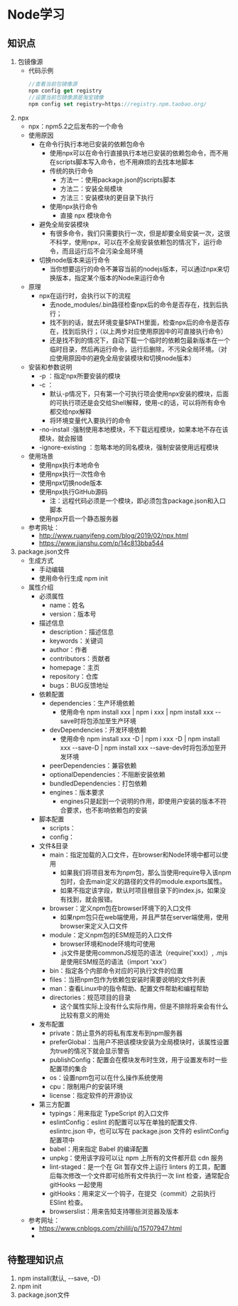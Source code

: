 # Node学习
## 知识点
1. 包镜像源
    * 代码示例
        ```javascript
        //查看当前包镜像源
        npm config get registry
        //设置当前包镜像源是淘宝镜像
        npm config set registry=https://registry.npm.taobao.org/
        ```  
2. npx
    * npx：npm5.2之后发布的一个命令
    * 使用原因
        * 在命令行执行本地已安装的依赖包命令
            * 使用npx可以在命令行直接执行本地已安装的依赖包命令，而不用在scripts脚本写入命令，也不用麻烦的去找本地脚本
            * 传统的执行命令
                * 方法一：使用package.json的scripts脚本
                * 方法二：安装全局模块
                * 方法三：安装模块的更目录下执行
            * 使用npx执行命令
                * 直接 npx 模块命令
        * 避免全局安装模块
            * 有很多命令，我们只需要执行一次，但是却要全局安装一次，这很不科学，使用npx，可以在不全局安装依赖包的情况下，运行命令，而且运行后不会污染全局环境
        * 切换node版本来运行命令
            * 当你想要运行的命令不兼容当前的nodejs版本，可以通过npx来切换版本，指定某个版本的Node来运行命令
    * 原理
        * npx在运行时，会执行以下的流程
            * 去node_modules/.bin路径检查npx后的命令是否存在，找到后执行；
            * 找不到的话，就去环境变量$PATH里面，检查npx后的命令是否存在，找到后执行；（以上两步对应使用原因中的可直接执行命令）
            * 还是找不到的情况下，自动下载一个临时的依赖包最新版本在一个临时目录，然后再运行命令，运行后删除，不污染全局环境。（对应使用原因中的避免全局安装模块和切换node版本）
    * 安装和参数说明
        * -p ：指定npx所要安装的模块
        * -c ：
            * 默认-p情况下，只有第一个可执行项会使用npx安装的模块，后面的可执行项还是会交给Shell解释，使用-c的话，可以将所有命令都交给npx解释
            * 将环境变量代入要执行的命令
        * -no-install :强制使用本地模块，不下载远程模块，如果本地不存在该模块，就会报错
        * -ignore-existing ：忽略本地的同名模块，强制安装使用远程模块
    * 使用场景
        * 使用npx执行本地命令
        * 使用npx执行一次性命令
        * 使用npx切换node版本
        * 使用npx执行GitHub源码
            * 注：远程代码必须是一个模块，即必须包含package.json和入口脚本
        * 使用npx开启一个静态服务器
    * 参考网址：
        * http://www.ruanyifeng.com/blog/2019/02/npx.html
        * https://www.jianshu.com/p/14c813bba544
3. package.json文件
    * 生成方式
        * 手动编辑
        * 使用命令行生成 npm init
    * 属性介绍
        * 必须属性
            * name：姓名
            * version：版本号
        * 描述信息
            * description：描述信息
            * keywords：关键词
            * author：作者
            * contributors：贡献者
            * homepage：主页
            * repository：仓库
            * bugs：BUG反馈地址
        * 依赖配置
            * dependencies：生产环境依赖
                * 使用命令 npm install xxx | npm i xxx | npm install xxx --save时将包添加至生产环境
            * devDependencies：开发环境依赖
                * 使用命令 npm install xxx -D | npm i xxx -D | npm install xxx --save-D | npm install xxx --save-dev时将包添加至开发环境
            * peerDependencies：兼容依赖
            * optionalDependencies：不阻断安装依赖
            * bundledDependencies：打包依赖
            * engines：版本要求
                * engines只是起到一个说明的作用，即使用户安装的版本不符合要求，也不影响依赖包的安装
        * 脚本配置
            * scripts：
            * config：
        * 文件&目录
            * main：指定加载的入口文件，在browser和Node环境中都可以使用
                * 如果我们将项目发布为npm包，那么当使用require导入该npm包时，会去main定义的路径的文件的module.exports属性。
                * 如果不指定该字段，默认时项目根目录下的index.js，如果没有找到，就会报错。
            * browser：定义npm包在browser环境下的入口文件
                * 如果npm包只在web端使用，并且严禁在server端使用，使用browser来定义入口文件
            * module：定义npm包的ESM规范的入口文件
                * browser环境和node环境均可使用
                * .js文件是使用commonJS规范的语法（require('xxx)）, .mjs是使用ESM规范的语法（import 'xxx'）
            * bin：指定各个内部命令对应的可执行文件的位置
            * files：当把npm包作为依赖包安装时需要说明的文件列表
            * man：查看Linux中的指令帮助、配置文件帮助和编程帮助
            * directories：规范项目的目录
                * 这个属性实际上没有什么实际作用，但是不排除将来会有什么比较有意义的用处
        * 发布配置
            * private：防止意外的将私有库发布到npm服务器
            * preferGlobal：当用户不把该模块安装为全局模块时，该属性设置为true的情况下就会显示警告
            * publishConfig：配置会在模块发布时生效，用于设置发布时一些配置项的集合
            * os：设置npm包可以在什么操作系统使用
            * cpu：限制用户的安装环境
            * license：指定软件的开源协议
        * 第三方配置
            * typings：用来指定 TypeScript 的入口文件
            * eslintConfig：eslint 的配置可以写在单独的配置文件. eslintrc.json 中，也可以写在 package.json 文件的 eslintConfig 配置项中
            * babel：用来指定 Babel 的编译配置
            * unpkg：使用该字段可以让 npm 上所有的文件都开启 cdn 服务
            * lint-staged：是一个在 Git 暂存文件上运行 linters 的工具，配置后每次修改一个文件即可给所有文件执行一次 lint 检查，通常配合 gitHooks 一起使用
            * gitHooks：用来定义一个钩子，在提交（commit）之前执行 ESlint 检查。
            * browserslist：用来告知支持哪些浏览器及版本
    * 参考网址：
        * https://www.cnblogs.com/zhilili/p/15707947.html
        * 


## 待整理知识点
1. npm install(默认, --save, -D)
2. npm init
3. package.json文件
